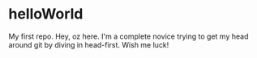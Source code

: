 # helloWorld
My first repo.
Hey, oz here. I'm a complete novice trying to get my head around git by diving in head-first.
Wish me luck!
